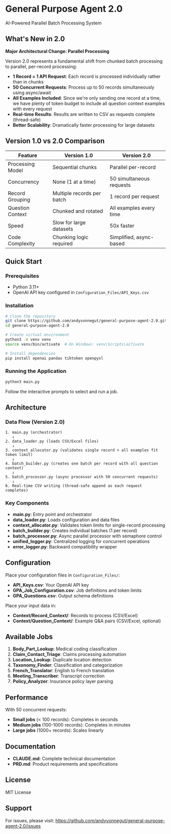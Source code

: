 # General Purpose Agent 2.0

AI-Powered Parallel Batch Processing System

## What's New in 2.0

**Major Architectural Change: Parallel Processing**

Version 2.0 represents a fundamental shift from chunked batch processing to parallel, per-record processing:

- **1 Record = 1 API Request**: Each record is processed individually rather than in chunks
- **50 Concurrent Requests**: Process up to 50 records simultaneously using async/await
- **All Examples Included**: Since we're only sending one record at a time, we have plenty of token budget to include all question context examples with every request
- **Real-time Results**: Results are written to CSV as requests complete (thread-safe)
- **Better Scalability**: Dramatically faster processing for large datasets

## Version 1.0 vs 2.0 Comparison

| Feature | Version 1.0 | Version 2.0 |
|---------|-------------|-------------|
| Processing Model | Sequential chunks | Parallel per-record |
| Concurrency | None (1 at a time) | 50 simultaneous requests |
| Record Grouping | Multiple records per batch | 1 record per request |
| Question Context | Chunked and rotated | All examples every time |
| Speed | Slow for large datasets | 50x faster |
| Code Complexity | Chunking logic required | Simplified, async-based |

## Quick Start

### Prerequisites
- Python 3.11+
- OpenAI API key configured in `Configuration_Files/API_Keys.csv`

### Installation

```bash
# Clone the repository
git clone https://github.com/andyvonnegut/general-purpose-agent-2.0.git
cd general-purpose-agent-2.0

# Create virtual environment
python3 -m venv venv
source venv/bin/activate  # On Windows: venv\Scripts\activate

# Install dependencies
pip install openai pandas tiktoken openpyxl
```

### Running the Application

```bash
python3 main.py
```

Follow the interactive prompts to select and run a job.

## Architecture

### Data Flow (Version 2.0)

```
1. main.py (orchestrator)
   ↓
2. data_loader.py (loads CSV/Excel files)
   ↓
3. context_allocator.py (validates single record + all examples fit token limit)
   ↓
4. batch_builder.py (creates one batch per record with all question context)
   ↓
5. batch_processor.py (async processor with 50 concurrent requests)
   ↓
6. Real-time CSV writing (thread-safe append as each request completes)
```

### Key Components

- **main.py**: Entry point and orchestrator
- **data_loader.py**: Loads configuration and data files
- **context_allocator.py**: Validates token limits for single-record processing
- **batch_builder.py**: Creates individual batches (1 per record)
- **batch_processor.py**: Async parallel processor with semaphore control
- **unified_logger.py**: Centralized logging for concurrent operations
- **error_logger.py**: Backward compatibility wrapper

## Configuration

Place your configuration files in `Configuration_Files/`:

- **API_Keys.csv**: Your OpenAI API key
- **GPA_Job_Configuration.csv**: Job definitions and token limits
- **GPA_Questions.csv**: Output schema definitions

Place your input data in:
- **Context/Record_Context/**: Records to process (CSV/Excel)
- **Context/Question_Context/**: Example Q&A pairs (CSV/Excel, optional)

## Available Jobs

1. **Body_Part_Lookup**: Medical coding classification
2. **Claim_Contact_Triage**: Claims processing automation
3. **Location_Lookup**: Duplicate location detection
4. **Taxonomy_Finder**: Classification and categorization
5. **French_Translator**: English to French translation
6. **Meeting_Transcriber**: Transcript correction
7. **Policy_Analyzer**: Insurance policy layer parsing

## Performance

With 50 concurrent requests:
- **Small jobs** (< 100 records): Completes in seconds
- **Medium jobs** (100-1000 records): Completes in minutes
- **Large jobs** (1000+ records): Scales linearly

## Documentation

- **CLAUDE.md**: Complete technical documentation
- **PRD.md**: Product requirements and specifications

## License

MIT License

## Support

For issues, please visit: https://github.com/andyvonnegut/general-purpose-agent-2.0/issues
